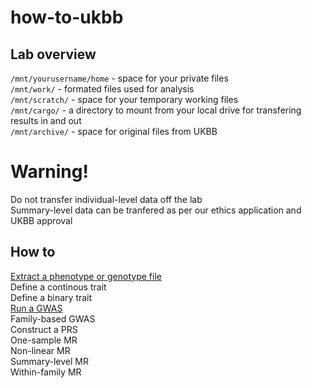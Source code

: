 # how-to-ukbb

## Lab overview   
`/mnt/yourusername/home` - space for your private files   
`/mnt/work/` - formated files used for analysis    
`/mnt/scratch/` - space for your temporary working files    
`/mnt/cargo/` - a directory to mount from your local drive for transfering results in and out    
`/mnt/archive/` - space for original files from UKBB

# Warning!
Do not transfer individual-level data off the lab    
Summary-level data can be tranfered as per our ethics application and UKBB approval   

## How to   
[Extract a phenotype or genotype file](https://github.com/benbrumpton/how-to-ukbb/blob/main/extract/extract.md)         
Define a continous trait     
Define a binary trait     
[Run a GWAS](https://github.com/benbrumpton/launch-ukbb-gwas)    
Family-based GWAS     
Construct a PRS     
One-sample MR     
Non-linear MR     
Summary-level MR     
Within-family MR
